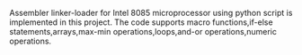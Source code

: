 Assembler linker-loader for Intel 8085 microprocessor using python script is implemented in this project.
The code supports macro functions,if-else statements,arrays,max-min operations,loops,and-or operations,numeric operations.
